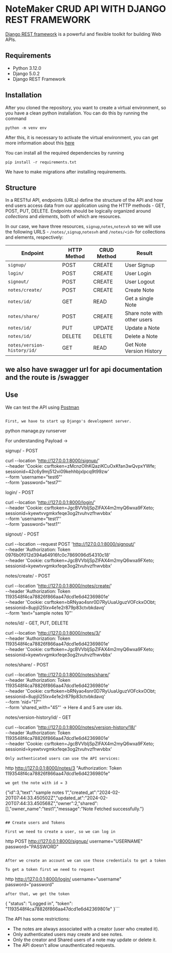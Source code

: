 # NoteMaker CRUD API WITH DJANGO REST FRAMEWORK
[Django REST framework](http://www.django-rest-framework.org/) is a powerful and flexible toolkit for building Web APIs.

## Requirements
- Python 3.12.0
- Django 5.0.2
- Django REST Framework

## Installation
After you cloned the repository, you want to create a virtual environment, so you have a clean python installation.
You can do this by running the command
```
python -m venv env
```

After this, it is necessary to activate the virtual environment, you can get more information about this [here](https://docs.python.org/3/tutorial/venv.html)

You can install all the required dependencies by running
```
pip install -r requirements.txt
```
We have to make migrations after installing requirements.

## Structure
In a RESTful API, endpoints (URLs) define the structure of the API and how end users access data from our application using the HTTP methods - GET, POST, PUT, DELETE. Endpoints should be logically organized around _collections_ and _elements_, both of which are resources.

In our case, we have three resources, `signup`,`notes`,`notesvh` so we will use the following URLS - `/notes/`,`signup`,`notesvh` and `/notes/<id>` for collections and elements, respectively:

Endpoint |HTTP Method | CRUD Method | Result
-- | -- |-- |--
`signup/` | POST | CREATE | User Signup
`login/` | POST | CREATE | User Login
`signout/` | POST | CREATE | User Logout
`notes/create/` | POST | CREATE | Create Note
`notes/id/` | GET | READ | Get a single Note
`notes/share/`| POST | CREATE | Share note with other users
`notes/id/` | PUT | UPDATE | Update a Note
`notes/id/` | DELETE | DELETE | Delete a Note
`notes/version-history/id/`| GET | READ | Get Note Version History

## we also have swagger url for api documentation and the route is /swagger

## Use
We can test the API using [Postman](https://www.postman.com/)

```

First, we have to start up Django's development server.
```
python manage.py runserver

For understanding Payload ->

signup/ - POST

curl --location 'http://127.0.0.1:8000/signup/' \
--header 'Cookie: csrftoken=zMcnzOIhKQaziKCuOxKfan3wQvpxYWfe; sessionid=42c6y9mj512vi09kehhbjxlpcq9t99zw' \
--form 'username="test6"' \
--form 'password="test7"'

login/ - POST

curl --location 'http://127.0.0.1:8000/login/' \
--header 'Cookie: csrftoken=JgcBVVbIjSpZlFAX4m2myQ6wxa9FXeto; sessionid=kyewtvvgmkxfeqe3og2tvuhvzfhwvbbx' \
--form 'username="test1"' \
--form 'password="test1"'

signout/ - POST

curl --location --request POST 'http://127.0.0.1:8000/signout/' \
--header 'Authorization: Token 0976b0f012d394a64916fc0c7869096d54310c18' \
--header 'Cookie: csrftoken=JgcBVVbIjSpZlFAX4m2myQ6wxa9FXeto; sessionid=kyewtvvgmkxfeqe3og2tvuhvzfhwvbbx'

notes/create/ - POST

curl --location 'http://127.0.0.1:8000/notes/create/' \
--header 'Authorization: Token 1193548f4ca78826f866aa47dcd1e6d42369801e' \
--header 'Cookie: csrftoken=bRNyao4snr0D7RyUuaUguzVOFckxOObt; sessionid=8upjli25lxv4e1e2r879p83ctvbkdavq' \
--form 'text="sample notes 10"'

notes/id/ - GET, PUT, DELETE

curl --location 'http://127.0.0.1:8000/notes/3/' \
--header 'Authorization: Token 1193548f4ca78826f866aa47dcd1e6d42369801e' \
--header 'Cookie: csrftoken=JgcBVVbIjSpZlFAX4m2myQ6wxa9FXeto; sessionid=kyewtvvgmkxfeqe3og2tvuhvzfhwvbbx'

notes/share/ - POST

curl --location 'http://127.0.0.1:8000/notes/share/' \
--header 'Authorization: Token 1193548f4ca78826f866aa47dcd1e6d42369801e' \
--header 'Cookie: csrftoken=bRNyao4snr0D7RyUuaUguzVOFckxOObt; sessionid=8upjli25lxv4e1e2r879p83ctvbkdavq' \
--form 'nid="17"' \
--form 'shared_with="45"'    -> Here 4 and 5 are user ids.

notes/version-history/id/ - GET

curl --location 'http://127.0.0.1:8000/notes/version-history/18/' \
--header 'Authorization: Token 1193548f4ca78826f866aa47dcd1e6d42369801e' \
--header 'Cookie: csrftoken=JgcBVVbIjSpZlFAX4m2myQ6wxa9FXeto; sessionid=kyewtvvgmkxfeqe3og2tvuhvzfhwvbbx'
```
Only authenticated users can use the API services:
```
http http://127.0.0.1:8000/notes/3 "Authorization: Token 1193548f4ca78826f866aa47dcd1e6d42369801e"
```
we get the note with id = 3
```
{"id":3,"text":"sample notes 1","created_at":"2024-02-20T07:44:33.450502Z","updated_at":"2024-02-20T07:44:33.450568Z","owner":2,"shared":[],"owner_name":"test1","message":"Note Fetched successfully."}

```

## Create users and Tokens

First we need to create a user, so we can log in
```
http POST http://127.0.0.1:8000/signup/  username="USERNAME" password="PASSWORD" 
```

After we create an account we can use those credentials to get a token

To get a token first we need to request
```
http http://127.0.0.1:8000/login/ username="username" password="password"
```
after that, we get the token
```
{
    "status": "Logged in",
    "token": "1193548f4ca78826f866aa47dcd1e6d42369801e"
}```


The API has some restrictions:
-   The notes are always associated with a creator (user who created it).
-   Only authenticated users may create and see notes.
-   Only the creator and Shared users of a note may update or delete it.
-   The API doesn't allow unauthenticated requests.
